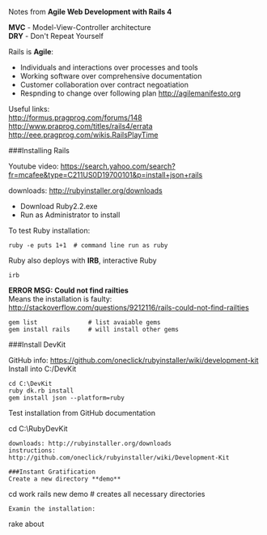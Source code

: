 Notes from **Agile Web Development with Rails 4**  

**MVC** - Model-View-Controller architecture  
**DRY** - Don't Repeat Yourself  

Rails is **Agile**:
- Individuals and interactions over processes and tools
- Working software over comprehensive documentation
- Customer collaboration over contract negoatiation
- Respnding to change over following  plan
http://agilemanifesto.org  

Useful links:  
http://formus.pragprog.com/forums/148  
http://www.praprog.com/titles/rails4/errata  
http://eee.pragprog.com/wikis.RailsPlayTime  

###Installing Rails

Youtube video: https://search.yahoo.com/search?fr=mcafee&type=C211US0D19700101&p=install+json+rails  

downloads: http://rubyinstaller.org/downloads  

- Download Ruby2.2.exe  
- Run as Administrator to install  

To test Ruby installation:  
```
ruby -e puts 1+1  # command line run as ruby
```

Ruby also deploys with **IRB**, interactive Ruby

```
irb
```

**ERROR MSG: Could not find railties**  
Means the installation is faulty: http://stackoverflow.com/questions/9212116/rails-could-not-find-railties  
```
gem list              # list avaiable gems
gem install rails     # will install other gems
```

###Install DevKit  

GitHub info: https://github.com/oneclick/rubyinstaller/wiki/development-kit  
Install into C:/DevKit  
```
cd C:\DevKit
ruby dk.rb install
gem install json --platform=ruby
```
Test installation from GitHub documentation  


cd C:\RubyDevKit
```
downloads: http://rubyinstaller.org/downloads  
instructions: http://github.com/oneclick/rubyinstaller/wiki/Development-Kit  

###Instant Gratification
Create a new directory **demo**
```
cd work
rails new demo  # creates all necessary directories
```
Examin the installation:  
```
rake about
```


